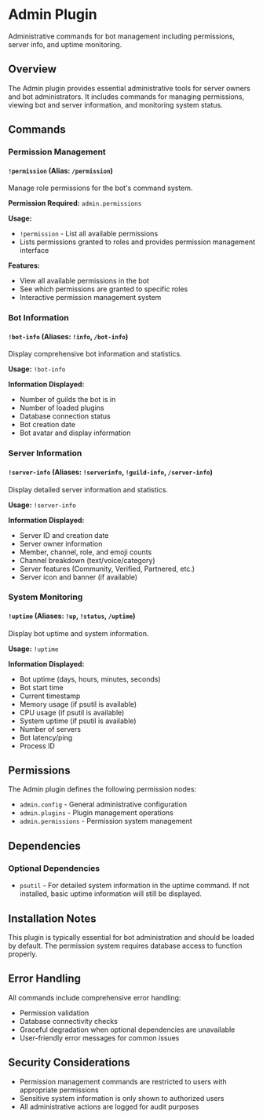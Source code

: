 # Admin Plugin

Administrative commands for bot management including permissions, server info, and uptime monitoring.

## Overview

The Admin plugin provides essential administrative tools for server owners and bot administrators. It includes commands for managing permissions, viewing bot and server information, and monitoring system status.

## Commands

### Permission Management

#### `!permission` (Alias: `/permission`)
Manage role permissions for the bot's command system.

**Permission Required:** `admin.permissions`

**Usage:**
- `!permission` - List all available permissions
- Lists permissions granted to roles and provides permission management interface

**Features:**
- View all available permissions in the bot
- See which permissions are granted to specific roles
- Interactive permission management system

### Bot Information

#### `!bot-info` (Aliases: `!info`, `/bot-info`)
Display comprehensive bot information and statistics.

**Usage:** `!bot-info`

**Information Displayed:**
- Number of guilds the bot is in
- Number of loaded plugins
- Database connection status
- Bot creation date
- Bot avatar and display information

### Server Information

#### `!server-info` (Aliases: `!serverinfo`, `!guild-info`, `/server-info`)
Display detailed server information and statistics.

**Usage:** `!server-info`

**Information Displayed:**
- Server ID and creation date
- Server owner information
- Member, channel, role, and emoji counts
- Channel breakdown (text/voice/category)
- Server features (Community, Verified, Partnered, etc.)
- Server icon and banner (if available)

### System Monitoring

#### `!uptime` (Aliases: `!up`, `!status`, `/uptime`)
Display bot uptime and system information.

**Usage:** `!uptime`

**Information Displayed:**
- Bot uptime (days, hours, minutes, seconds)
- Bot start time
- Current timestamp
- Memory usage (if psutil is available)
- CPU usage (if psutil is available)
- System uptime (if psutil is available)
- Number of servers
- Bot latency/ping
- Process ID

## Permissions

The Admin plugin defines the following permission nodes:

- `admin.config` - General administrative configuration
- `admin.plugins` - Plugin management operations
- `admin.permissions` - Permission system management

## Dependencies

### Optional Dependencies
- `psutil` - For detailed system information in the uptime command. If not installed, basic uptime information will still be displayed.

## Installation Notes

This plugin is typically essential for bot administration and should be loaded by default. The permission system requires database access to function properly.

## Error Handling

All commands include comprehensive error handling:
- Permission validation
- Database connectivity checks
- Graceful degradation when optional dependencies are unavailable
- User-friendly error messages for common issues

## Security Considerations

- Permission management commands are restricted to users with appropriate permissions
- Sensitive system information is only shown to authorized users
- All administrative actions are logged for audit purposes

